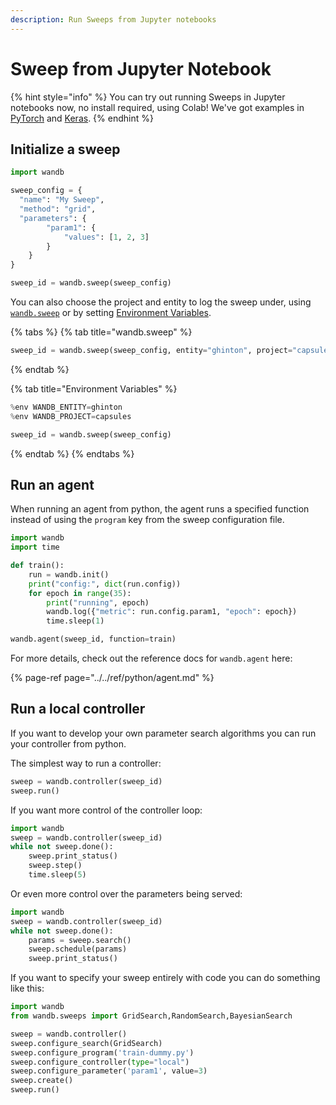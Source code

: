 ```yaml
---
description: Run Sweeps from Jupyter notebooks
---
```


# Sweep from Jupyter Notebook

{% hint style="info" %}
 You can try out running Sweeps in Jupyter notebooks now, no install required, using Colab! We've got examples in [PyTorch](%20http://wandb.me/sweeps-colab) and [Keras](http://wandb.me/tf-sweeps-colab).
{% endhint %}

## Initialize a sweep

```python
import wandb

sweep_config = {
  "name": "My Sweep",
  "method": "grid",
  "parameters": {
        "param1": {
            "values": [1, 2, 3]
        }
    }
}

sweep_id = wandb.sweep(sweep_config)
```

You can also choose the project and entity to log the sweep under, using [`wandb.sweep`](../../ref/python/sweep.md) or by setting [Environment Variables](../track/advanced/environment-variables.md).

{% tabs %}
{% tab title="wandb.sweep" %}
```python
sweep_id = wandb.sweep(sweep_config, entity="ghinton", project="capsules")
```
{% endtab %}

{% tab title="Environment Variables" %}
```python
%env WANDB_ENTITY=ghinton
%env WANDB_PROJECT=capsules

sweep_id = wandb.sweep(sweep_config)
```
{% endtab %}
{% endtabs %}

## Run an agent

When running an agent from python, the agent runs a specified function instead of using the `program` key from the sweep configuration file.

```python
import wandb
import time

def train():
    run = wandb.init()
    print("config:", dict(run.config))
    for epoch in range(35):
        print("running", epoch)
        wandb.log({"metric": run.config.param1, "epoch": epoch})
        time.sleep(1)

wandb.agent(sweep_id, function=train)
```

For more details, check out the reference docs for `wandb.agent` here:

{% page-ref page="../../ref/python/agent.md" %}

## Run a local controller

If you want to develop your own parameter search algorithms you can run your controller from python.

The simplest way to run a controller:

```python
sweep = wandb.controller(sweep_id)
sweep.run()
```

If you want more control of the controller loop:

```python
import wandb
sweep = wandb.controller(sweep_id)
while not sweep.done():
    sweep.print_status()
    sweep.step()
    time.sleep(5)
```

Or even more control over the parameters being served:

```python
import wandb
sweep = wandb.controller(sweep_id)
while not sweep.done():
    params = sweep.search()
    sweep.schedule(params)
    sweep.print_status()
```

If you want to specify your sweep entirely with code you can do something like this:

```python
import wandb
from wandb.sweeps import GridSearch,RandomSearch,BayesianSearch

sweep = wandb.controller()
sweep.configure_search(GridSearch)
sweep.configure_program('train-dummy.py')
sweep.configure_controller(type="local")
sweep.configure_parameter('param1', value=3)
sweep.create()
sweep.run()
```

